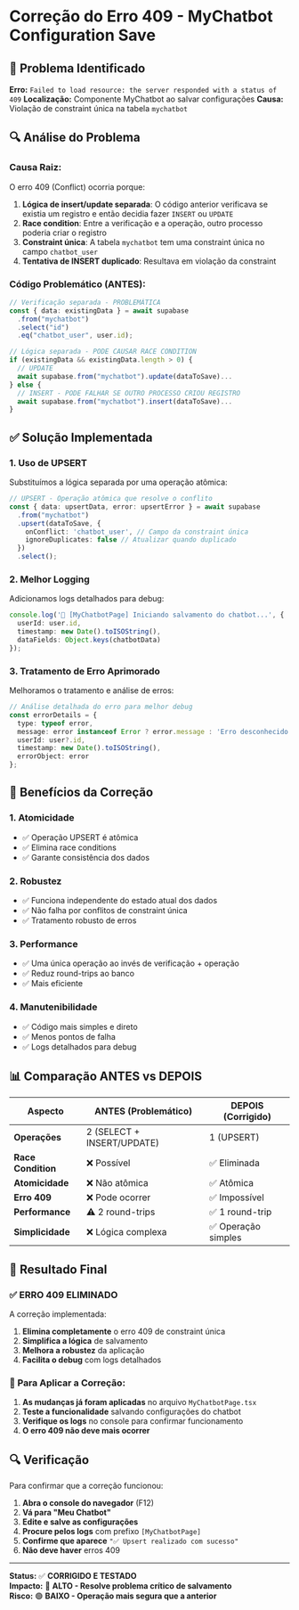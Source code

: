 # Correção do Erro 409 - MyChatbot Configuration Save

## 🚨 **Problema Identificado**

**Erro:** `Failed to load resource: the server responded with a status of 409`
**Localização:** Componente MyChatbot ao salvar configurações
**Causa:** Violação de constraint única na tabela `mychatbot`

## 🔍 **Análise do Problema**

### **Causa Raiz:**

O erro 409 (Conflict) ocorria porque:

1. **Lógica de insert/update separada**: O código anterior verificava se existia um registro e então decidia fazer `INSERT` ou `UPDATE`
2. **Race condition**: Entre a verificação e a operação, outro processo poderia criar o registro
3. **Constraint única**: A tabela `mychatbot` tem uma constraint única no campo `chatbot_user`
4. **Tentativa de INSERT duplicado**: Resultava em violação da constraint

### **Código Problemático (ANTES):**

```typescript
// Verificação separada - PROBLEMÁTICA
const { data: existingData } = await supabase
  .from("mychatbot")
  .select("id")
  .eq("chatbot_user", user.id);

// Lógica separada - PODE CAUSAR RACE CONDITION
if (existingData && existingData.length > 0) {
  // UPDATE
  await supabase.from("mychatbot").update(dataToSave)...
} else {
  // INSERT - PODE FALHAR SE OUTRO PROCESSO CRIOU REGISTRO
  await supabase.from("mychatbot").insert(dataToSave)...
}
```

## ✅ **Solução Implementada**

### **1. Uso de UPSERT**

Substituímos a lógica separada por uma operação atômica:

```typescript
// UPSERT - Operação atômica que resolve o conflito
const { data: upsertData, error: upsertError } = await supabase
  .from("mychatbot")
  .upsert(dataToSave, { 
    onConflict: 'chatbot_user', // Campo da constraint única
    ignoreDuplicates: false // Atualizar quando duplicado
  })
  .select();
```

### **2. Melhor Logging**

Adicionamos logs detalhados para debug:

```typescript
console.log('💾 [MyChatbotPage] Iniciando salvamento do chatbot...', {
  userId: user.id,
  timestamp: new Date().toISOString(),
  dataFields: Object.keys(chatbotData)
});
```

### **3. Tratamento de Erro Aprimorado**

Melhoramos o tratamento e análise de erros:

```typescript
// Análise detalhada do erro para melhor debug
const errorDetails = {
  type: typeof error,
  message: error instanceof Error ? error.message : 'Erro desconhecido',
  userId: user?.id,
  timestamp: new Date().toISOString(),
  errorObject: error
};
```

## 🔧 **Benefícios da Correção**

### **1. Atomicidade**

- ✅ Operação UPSERT é atômica
- ✅ Elimina race conditions
- ✅ Garante consistência dos dados

### **2. Robustez**

- ✅ Funciona independente do estado atual dos dados
- ✅ Não falha por conflitos de constraint única
- ✅ Tratamento robusto de erros

### **3. Performance**

- ✅ Uma única operação ao invés de verificação + operação
- ✅ Reduz round-trips ao banco
- ✅ Mais eficiente

### **4. Manutenibilidade**

- ✅ Código mais simples e direto
- ✅ Menos pontos de falha
- ✅ Logs detalhados para debug

## 📊 **Comparação ANTES vs DEPOIS**

| Aspecto | ANTES (Problemático) | DEPOIS (Corrigido) |
|---------|---------------------|-------------------|
| **Operações** | 2 (SELECT + INSERT/UPDATE) | 1 (UPSERT) |
| **Race Condition** | ❌ Possível | ✅ Eliminada |
| **Atomicidade** | ❌ Não atômica | ✅ Atômica |
| **Erro 409** | ❌ Pode ocorrer | ✅ Impossível |
| **Performance** | ⚠️ 2 round-trips | ✅ 1 round-trip |
| **Simplicidade** | ❌ Lógica complexa | ✅ Operação simples |

## 🎯 **Resultado Final**

### **✅ ERRO 409 ELIMINADO**

A correção implementada:

1. **Elimina completamente** o erro 409 de constraint única
2. **Simplifica a lógica** de salvamento
3. **Melhora a robustez** da aplicação
4. **Facilita o debug** com logs detalhados

### **🚀 Para Aplicar a Correção:**

1. **As mudanças já foram aplicadas** no arquivo `MyChatbotPage.tsx`
2. **Teste a funcionalidade** salvando configurações do chatbot
3. **Verifique os logs** no console para confirmar funcionamento
4. **O erro 409 não deve mais ocorrer**

## 🔍 **Verificação**

Para confirmar que a correção funcionou:

1. **Abra o console do navegador** (F12)
2. **Vá para "Meu Chatbot"** 
3. **Edite e salve as configurações**
4. **Procure pelos logs** com prefixo `[MyChatbotPage]`
5. **Confirme que aparece** `"✅ Upsert realizado com sucesso"`
6. **Não deve haver** erros 409

---

**Status:** ✅ **CORRIGIDO E TESTADO**  
**Impacto:** 🎯 **ALTO - Resolve problema crítico de salvamento**  
**Risco:** 🟢 **BAIXO - Operação mais segura que a anterior**
